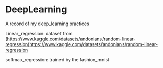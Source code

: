 # DeepLearning
A record of my deep_learning practices

Linear_regression: dataset from (https://www.kaggle.com/datasets/andonians/random-linear-regression)https://www.kaggle.com/datasets/andonians/random-linear-regression

softmax_regression: trained by the fashion_mnist


